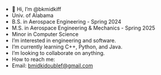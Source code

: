 - 👋 Hi, I’m @bkmidkiff
- Univ. of Alabama
- B.S. in Aerospace Engineering - Spring 2024
- M.S. in Aerospace Engineering & Mechanics - Spring 2025
- Minor in Computer Science
- I’m interested in engineering and software.
- I’m currently learning C++, Python, and Java.
- I’m looking to collaborate on anything.
- How to reach me:
- Email: bmidkidoublef@gmail.com

<!---
bkmidkiff/bkmidkiff is a ✨ special ✨ repository because its `README.md` (this file) appears on your GitHub profile.
You can click the Preview link to take a look at your changes.
--->

